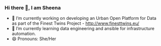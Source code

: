 ### Hi there 👋, I am Sheena

<!--
**sheenacodes/sheenacodes** is a ✨ _special_ ✨ repository because its `README.md` (this file) appears on your GitHub profile.

Here are some ideas to get you started:

- 🔭 I’m currently working on ...
- 🌱 I’m currently learning ...
- 👯 I’m looking to collaborate on ...
- 🤔 I’m looking for help with ...
- 💬 Ask me about ...
- 📫 How to reach me: ...
- 😄 Pronouns: ...
- ⚡ Fun fact: ...
-->

- 🔭 I’m currently working on developing an Urban Open Platform for Data as part of the Finest Twins Project - http://www.finesttwins.eu/
- 🌱 I’m currently learning data engineering and ansible for infrastructure automation.
- 😄 Pronouns: She/Her
